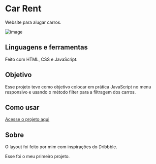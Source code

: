# Car Rent 

Website para alugar carros.

![image](https://github.com/npinceli/car-rent/assets/124709875/ac552037-8d53-4bfc-bbe8-40289124219c)

## Linguagens e ferramentas
Feito com HTML, CSS e JavaScript.

## Objetivo
Esse projeto teve como objetivo colocar em prática JavaScript no menu responsivo e usando o método filter para a filtragem dos carros.

## Como usar
<a href="https://car-rent-rouge.vercel.app/">Acesse o projeto aqui</a>

## Sobre
<p> O layout foi feito por mim com inspirações do Dribbble. </p>
<p> Esse foi o meu primeiro projeto. </p>

